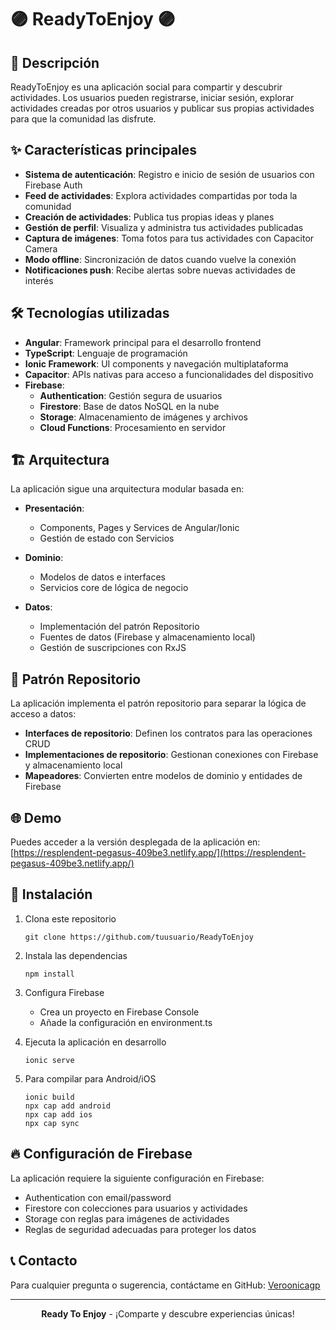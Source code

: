 # 🟣 ReadyToEnjoy 🟣

## 📱 Descripción 

ReadyToEnjoy es una aplicación social para compartir y descubrir actividades. Los usuarios pueden registrarse, iniciar sesión, explorar actividades creadas por otros usuarios y publicar sus propias actividades para que la comunidad las disfrute.

## ✨ Características principales
- **Sistema de autenticación**: Registro e inicio de sesión de usuarios con Firebase Auth
- **Feed de actividades**: Explora actividades compartidas por toda la comunidad
- **Creación de actividades**: Publica tus propias ideas y planes
- **Gestión de perfil**: Visualiza y administra tus actividades publicadas
- **Captura de imágenes**: Toma fotos para tus actividades con Capacitor Camera
- **Modo offline**: Sincronización de datos cuando vuelve la conexión
- **Notificaciones push**: Recibe alertas sobre nuevas actividades de interés

## 🛠️ Tecnologías utilizadas
- **Angular**: Framework principal para el desarrollo frontend
- **TypeScript**: Lenguaje de programación
- **Ionic Framework**: UI components y navegación multiplataforma
- **Capacitor**: APIs nativas para acceso a funcionalidades del dispositivo
- **Firebase**:
  - **Authentication**: Gestión segura de usuarios
  - **Firestore**: Base de datos NoSQL en la nube
  - **Storage**: Almacenamiento de imágenes y archivos
  - **Cloud Functions**: Procesamiento en servidor

## 🏗️ Arquitectura
La aplicación sigue una arquitectura modular basada en:

- **Presentación**: 
  - Components, Pages y Services de Angular/Ionic
  - Gestión de estado con Servicios 

- **Dominio**: 
  - Modelos de datos e interfaces
  - Servicios core de lógica de negocio

- **Datos**: 
  - Implementación del patrón Repositorio
  - Fuentes de datos (Firebase y almacenamiento local)
  - Gestión de suscripciones con RxJS

## 🔄 Patrón Repositorio
La aplicación implementa el patrón repositorio para separar la lógica de acceso a datos:

- **Interfaces de repositorio**: Definen los contratos para las operaciones CRUD
- **Implementaciones de repositorio**: Gestionan conexiones con Firebase y almacenamiento local
- **Mapeadores**: Convierten entre modelos de dominio y entidades de Firebase

## 🌐 Demo

Puedes acceder a la versión desplegada de la aplicación en:
[https://resplendent-pegasus-409be3.netlify.app/](https://resplendent-pegasus-409be3.netlify.app/)

## 🚀 Instalación

1. Clona este repositorio
   ```
   git clone https://github.com/tuusuario/ReadyToEnjoy
   ```

2. Instala las dependencias
   ```
   npm install
   ```

3. Configura Firebase
   - Crea un proyecto en Firebase Console
   - Añade la configuración en environment.ts

4. Ejecuta la aplicación en desarrollo
   ```
   ionic serve
   ```

5. Para compilar para Android/iOS
   ```
   ionic build
   npx cap add android
   npx cap add ios
   npx cap sync
   ```

## 🔥 Configuración de Firebase
La aplicación requiere la siguiente configuración en Firebase:

- Authentication con email/password 
- Firestore con colecciones para usuarios y actividades
- Storage con reglas para imágenes de actividades
- Reglas de seguridad adecuadas para proteger los datos

## 📞 Contacto
Para cualquier pregunta o sugerencia, contáctame en GitHub: [Veroonicagp](https://github.com/Veroonicagp)

---

<p align="center">
  <b>Ready To Enjoy</b> - ¡Comparte y descubre experiencias únicas!
</p>
